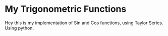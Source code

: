 # My Trigonometric Functions

Hey this is my implementation of Sin and Cos functions, using Taylor Series.
Using python.